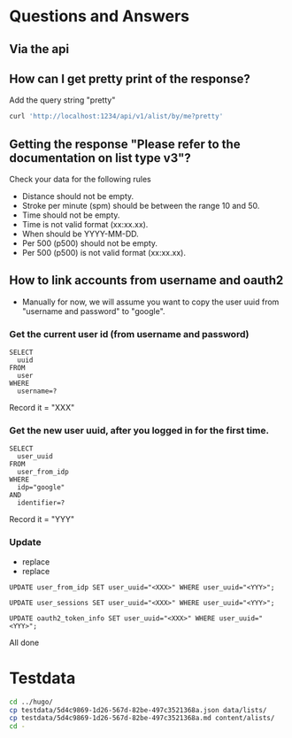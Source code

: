 # Questions and Answers

## Via the api

## How can I get pretty print of the response?
Add the query string "pretty"
```sh
curl 'http://localhost:1234/api/v1/alist/by/me?pretty'
```

## Getting the response "Please refer to the documentation on list type v3"?
Check your data for the following rules

- Distance should not be empty.
- Stroke per minute (spm) should be between the range 10 and 50.
- Time should not be empty.
- Time is not valid format (xx:xx.xx).
- When should be YYYY-MM-DD.
- Per 500 (p500) should not be empty.
- Per 500 (p500) is not valid format (xx:xx.xx).

## How to link accounts from username and oauth2

- Manually for now, we will assume you want to copy the user uuid from "username and password" to "google".

### Get the current user id (from username and password)
```
SELECT
  uuid
FROM
  user
WHERE
  username=?
```

Record it = "XXX"

### Get the new user uuid, after you logged in for the first time.
```
SELECT
  user_uuid
FROM
  user_from_idp
WHERE
  idp="google"
AND
  identifier=?
```

Record it = "YYY"


### Update
- replace <XXX>
- replace <YYY>

```
UPDATE user_from_idp SET user_uuid="<XXX>" WHERE user_uuid="<YYY>";
```

```
UPDATE user_sessions SET user_uuid="<XXX>" WHERE user_uuid="<YYY>";
```

```
UPDATE oauth2_token_info SET user_uuid="<XXX>" WHERE user_uuid="<YYY>";
```

All done


# Testdata
```sh
cd ../hugo/
cp testdata/5d4c9869-1d26-567d-82be-497c3521368a.json data/lists/
cp testdata/5d4c9869-1d26-567d-82be-497c3521368a.md content/alists/
cd -
```
